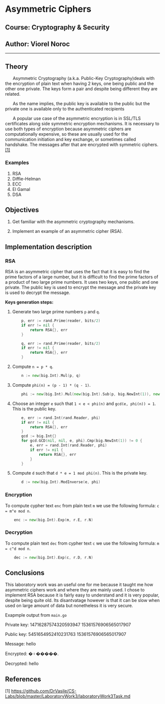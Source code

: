 # Asymmetric Ciphers

## Course: Cryptography & Security

## Author: Viorel Noroc

----

## Theory

&ensp;&ensp;&ensp; Asymmetric Cryptography (a.k.a. Public-Key Cryptography)deals with the encryption of plain text when having 2 keys, one being public and the other one private. The keys form a pair and despite being different they are related.

&ensp;&ensp;&ensp; As the name implies, the public key is available to the public but the private one is available only to the authenticated recipients

&ensp;&ensp;&ensp; A popular use case of the asymmetric encryption is in SSL/TLS certificates along side symmetric encryption mechanisms. It is necessary to use both types of encryption because asymmetric ciphers are computationally expensive, so these are usually used for the communication initiation and key exchange, or sometimes called handshake. The messages after that are encrypted with symmetric ciphers.[[1]](https://github.com/DrVasile/CS-Labs/blob/master/LaboratoryWork3/laboratoryWork3Task.md)

### Examples

1. RSA
2. Diffie-Helman
3. ECC
4. El Gamal
5. DSA

## Objectives

1. Get familiar with the asymmetric cryptography mechanisms.

2. Implement an example of an asymmetric cipher (RSA).

## Implementation description

### RSA

RSA is an asymmetric cipher that uses the fact that it is easy to find the prime factors of a large number, but it is difficult to find the prime factors of a product of two large prime numbers. It uses two keys, one public and one private. The public key is used to encrypt the message and the private key is used to decrypt the message.

**Keys generation steps:**

1. Generate two large prime numbers `p` and `q`.

    ```go
        p, err := rand.Prime(reader, bits/2)
        if err != nil {
            return RSA{}, err
        }

        q, err := rand.Prime(reader, bits/2)
        if err != nil {
            return RSA{}, err
        }
    ```

2. Compute `n = p * q`.

    ```go
        n := new(big.Int).Mul(p, q)
    ```

3. Compute `phi(n) = (p - 1) * (q - 1)`.

    ```go
        phi := new(big.Int).Mul(new(big.Int).Sub(p, big.NewInt(1)), new(big.Int).Sub(q, big.NewInt(1)))
    ```

4. Choose an integer `e` such that `1 < e < phi(n)` and `gcd(e, phi(n)) = 1`. This is the public key.

    ```go
        e, err := rand.Int(rand.Reader, phi)
        if err != nil {
            return RSA{}, err
        }
        gcd := big.Int{}
        for gcd.GCD(nil, nil, e, phi).Cmp(big.NewInt(1)) != 0 {
            e, err = rand.Int(rand.Reader, phi)
            if err != nil {
                return RSA{}, err
            }
        }
    ```

5. Compute `d` such that `d * e = 1 mod phi(n)`. This is the private key.

    ```go
        d := new(big.Int).ModInverse(e, phi)
    ```

### Encryption

To compute cypher text `enc` from plain text `m` we use the following formula: `c = m^e mod n`.

```go
    enc := new(big.Int).Exp(m, r.E, r.N)
```

### Decryption

To compute plain text `dec` from cypher text `c` we use the following formula: `m = c^d mod n`.

```go
    dec := new(big.Int).Exp(c, r.D, r.N)
```

## Conclusions

This laboratory work was an useful one for me because it taught me how asymmetric ciphers work and where they are mainly used. I chose to implement RSA because it is fairly easy to understand and it is very popular, despite being quite old. Its disantvatage however is that it can be slow when used on large amount of data but nonetheless it is very secure.

Exapmple output from `main.go`

Private key:  14716287574320593947 15361576906565017907

Public key:  5451654952410231763 15361576906565017907

Message: hello

Encrypted: �♀�����.

Decrypted: hello

## References

[1] <https://github.com/DrVasile/CS-Labs/blob/master/LaboratoryWork3/laboratoryWork3Task.md>